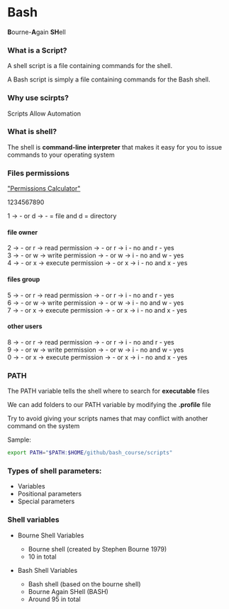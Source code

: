 # Bash

 **B**ourne-**A**gain **SH**ell

### What is a Script?

A shell script is a file containing commands for the shell.

A Bash script is simply a file containing commands for the Bash shell.

### Why use scirpts?

Scripts Allow Automation

### What is shell?

The shell is **command-line interpreter** that makes it easy for you to issue commands to your operating system


### Files permissions

["Permissions Calculator"](https://chmod-calculator.com/)

1234567890

1 -> - or d -> - = file and d = directory

#### file owner
2 -> - or r -> read permission -> - or r -> i - no and r - yes  
3 -> - or w -> write permission -> - or w -> i - no and w - yes  
4 -> - or x -> execute permission -> - or x -> i - no and x - yes  

#### files group
5 -> - or r -> read permission -> - or r -> i - no and r - yes  
6 -> - or w -> write permission -> - or w -> i - no and w - yes  
7 -> - or x -> execute permission -> - or x -> i - no and x - yes  

#### other users
8 -> - or r -> read permission -> - or r -> i - no and r - yes  
9 -> - or w -> write permission -> - or w -> i - no and w - yes  
0 -> - or x -> execute permission -> - or x -> i - no and x - yes  

### PATH

The PATH variable tells the shell where to search for **executable** files

We can add folders to our PATH variable by modifying the **.profile** file

Try to avoid giving your scripts names that may conflict with another command on the system

Sample:

```sh
export PATH="$PATH:$HOME/github/bash_course/scripts"
```

### Types of shell parameters:

- Variables
- Positional parameters
- Special parameters


### Shell variables

- Bourne Shell Variables
  - Bourne shell (created by Stephen Bourne 1979)
  - 10 in total

- Bash Shell Variables
  - Bash shell (based on the bourne shell)
  - Bourne Again SHell (BASH)
  - Around 95 in total


